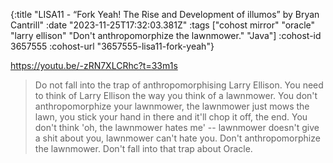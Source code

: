 {:title "LISA11 - “Fork Yeah! The Rise and Development of illumos” by Bryan Cantrill"
 :date "2023-11-25T17:32:03.381Z"
 :tags ["cohost mirror" "oracle" "larry ellison" "Don't anthropomorphize the lawnmower." "Java"]
 :cohost-id 3657555
 :cohost-url "3657555-lisa11-fork-yeah"}

https://youtu.be/-zRN7XLCRhc?t=33m1s

> Do not fall into the trap of anthropomorphising Larry Ellison. You need to think of Larry Ellison the way you think of a lawnmower. You don't anthropomorphize your lawnmower, the lawnmower just mows the lawn, you stick your hand in there and it'll chop it off, the end. You don't think 'oh, the lawnmower hates me' -- lawnmower doesn't give a shit about you, lawnmower can't hate you. Don't anthropomorphize the lawnmower. Don't fall into that trap about Oracle.